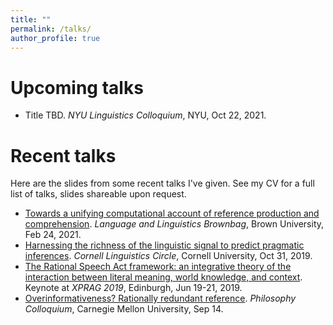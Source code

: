 ```yaml
---
title: ""
permalink: /talks/
author_profile: true
---
```


# Upcoming talks

- Title TBD. *NYU Linguistics Colloquium*, NYU, Oct 22, 2021.

# Recent talks

Here are the slides from some recent talks I've given. See my CV for a full list of talks, slides shareable upon request.

- [Towards a unifying computational account of reference production and comprehension](https://thegricean.github.io/files/talks/2021_reference_prodcomp.pdf). *Language and Linguistics Brownbag*, Brown University, Feb 24, 2021.
- [Harnessing the richness of the linguistic signal to predict pragmatic inferences](https://thegricean.github.io/files/talks/2019_harnessing-signal.pdf). *Cornell Linguistics Circle*, Cornell University, Oct 31, 2019.
- [The Rational Speech Act framework: an integrative theory of the interaction between literal meaning, world knowledge, and context](https://thegricean.github.io/files/talks/2019_rsa_for_xprag.pdf). Keynote at *XPRAG 2019*, Edinburgh, Jun 19-21, 2019.
- [Overinformativeness? Rationally redundant reference](https://thegricean.github.io/files/talks/2017_overinformativeness.pdf). *Philosophy Colloquium*, Carnegie Mellon University, Sep 14.